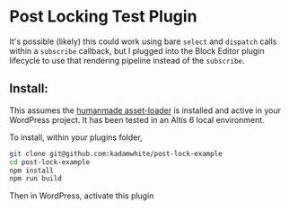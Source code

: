 # Post Locking Test Plugin

It's possible (likely) this could work using bare `select` and `dispatch` calls within a `subscribe` callback, but I plugged into the Block Editor plugin lifecycle to use that rendering pipeline instead of the `subscribe`.

## Install:

This assumes the [humanmade asset-loader](https://github.com/humanmade/asset-loader) is installed and active in your WordPress project. It has been tested in an Altis 6 local environment.

To install, within your plugins folder,

```bash
git clone git@github.com:kadamwhite/post-lock-example
cd post-lock-example
npm install
npm run build
```

Then in WordPress, activate this plugin
